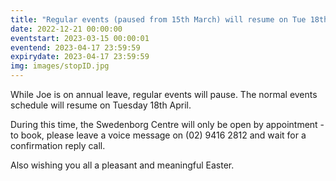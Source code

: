 ```yaml
---
title: "Regular events (paused from 15th March) will resume on Tue 18th April (Joe on leave, Sw. Centre open by appointment)"
date: 2022-12-21 00:00:00
eventstart: 2023-03-15 00:00:01
eventend: 2023-04-17 23:59:59
expirydate: 2023-04-17 23:59:59
img: images/stopID.jpg
---
```


While Joe is on annual leave, regular events will pause. The normal events schedule will resume on Tuesday 18th April.

During this time, the Swedenborg Centre will only be open by appointment - to book, please leave a voice message on (02) 9416 2812 and wait for a confirmation reply call.

Also wishing you all a pleasant and meaningful Easter.
